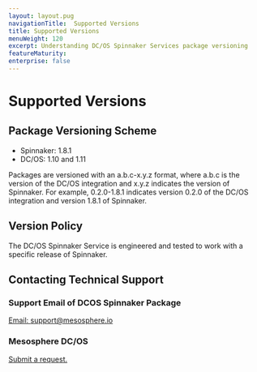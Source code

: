 ```yaml
---
layout: layout.pug
navigationTitle:  Supported Versions
title: Supported Versions
menuWeight: 120
excerpt: Understanding DC/OS Spinnaker Services package versioning
featureMaturity:
enterprise: false
---
```


# Supported Versions

## Package Versioning Scheme

- Spinnaker: 1.8.1
- DC/OS: 1.10 and 1.11

Packages are versioned with an a.b.c-x.y.z format, where a.b.c is the version of the DC/OS integration and x.y.z indicates the version of Spinnaker. For example, 0.2.0-1.8.1 indicates version 0.2.0 of the DC/OS integration and version 1.8.1 of Spinnaker.

## Version Policy

The DC/OS Spinnaker Service is engineered and tested to work with a specific release of Spinnaker.

## Contacting Technical Support

### Support Email of DCOS Spinnaker Package

[Email: support@mesosphere.io](mailto:support@mesosphere.io)

### Mesosphere DC/OS

[Submit a request.](https://support.mesosphere.com/hc/en-us/requests/new)
